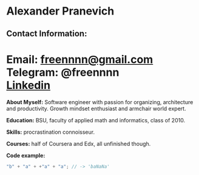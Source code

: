 Alexander Pranevich
===================

## Contact Information:

**Email:** freennnn@gmail.com\
**Telegram:** @freennnn\
[Linkedin](https://www.linkedin.com/in/williamhgates)
=====================================================

**About Myself:** Software engineer with passion for organizing, architecture and productivity. Growth mindset enthusiast and armchair world expert.

**Education:** BSU, faculty of applied math and informatics, class of 2010.

**Skills:** procrastination connoisseur.

**Courses:** half of Coursera and Edx, all unfinished though.

**Code example:**
```javascript
"b" + "a" + +"a" + "a"; // -> 'baNaNa'
```